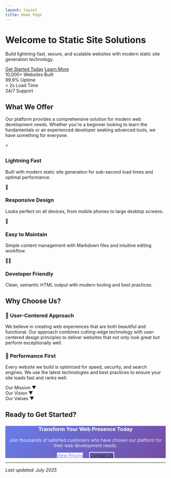 ```yaml
---
layout: layout
title: Home Page
---
```


<div class="hero">
  <h1>Welcome to Static Site Solutions</h1>
  <p>Build lightning-fast, secure, and scalable websites with modern static site generation technology.</p>
  <a href="/pricing/" class="cta-button">Get Started Today</a>
  <a href="/about/" class="cta-button cta-button-secondary">Learn More</a>
</div>

<div class="stats-grid">
  <div class="stat-card">
    <span class="stat-number">10,000+</span>
    <span class="stat-label">Websites Built</span>
  </div>
  <div class="stat-card">
    <span class="stat-number">99.9%</span>
    <span class="stat-label">Uptime</span>
  </div>
  <div class="stat-card">
    <span class="stat-number">< 2s</span>
    <span class="stat-label">Load Time</span>
  </div>
  <div class="stat-card">
    <span class="stat-number">24/7</span>
    <span class="stat-label">Support</span>
  </div>
</div>

## What We Offer

Our platform provides a comprehensive solution for modern web development needs. Whether you're a beginner looking to learn the fundamentals or an experienced developer seeking advanced tools, we have something for everyone.

<div class="feature-grid">
  <div class="feature-card">
    <div class="feature-icon">⚡</div>
    <h3>Lightning Fast</h3>
    <p>Built with modern static site generation for sub-second load times and optimal performance.</p>
  </div>
  <div class="feature-card">
    <div class="feature-icon">📱</div>
    <h3>Responsive Design</h3>
    <p>Looks perfect on all devices, from mobile phones to large desktop screens.</p>
  </div>
  <div class="feature-card">
    <div class="feature-icon">🔧</div>
    <h3>Easy to Maintain</h3>
    <p>Simple content management with Markdown files and intuitive editing workflow.</p>
  </div>
  <div class="feature-card">
    <div class="feature-icon">👨‍💻</div>
    <h3>Developer Friendly</h3>
    <p>Clean, semantic HTML output with modern tooling and best practices.</p>
  </div>
</div>

## Why Choose Us?

<div class="card">
  <h3>🎯 User-Centered Approach</h3>
  <p>We believe in creating web experiences that are both beautiful and functional. Our approach combines cutting-edge technology with user-centered design principles to deliver websites that not only look great but perform exceptionally well.</p>
</div>

<div class="card">
  <h3>🚀 Performance First</h3>
  <p>Every website we build is optimized for speed, security, and search engines. We use the latest technologies and best practices to ensure your site loads fast and ranks well.</p>
</div>

<div class="accordion">
  <div class="accordion-item">
    <div class="accordion-header">
      <span>Our Mission</span>
      <span class="accordion-icon">▼</span>
    </div>
    <div class="accordion-content" style="display: none;">
      <p>To democratize web development by providing tools and resources that make it easier for anyone to create professional, high-quality websites. We believe that everyone should have access to modern web technology, regardless of their technical background.</p>
    </div>
  </div>
  
  <div class="accordion-item">
    <div class="accordion-header">
      <span>Our Vision</span>
      <span class="accordion-icon">▼</span>
    </div>
    <div class="accordion-content" style="display: none;">
      <p>We envision a web where every business, creator, and organization can have a fast, secure, and beautiful online presence. Through static site generation and modern web technologies, we're making this vision a reality.</p>
    </div>
  </div>
  
  <div class="accordion-item">
    <div class="accordion-header">
      <span>Our Values</span>
      <span class="accordion-icon">▼</span>
    </div>
    <div class="accordion-content" style="display: none;">
      <ul class="feature-list">
        <li>Quality over quantity in everything we do</li>
        <li>Transparency in our processes and pricing</li>
        <li>Continuous learning and improvement</li>
        <li>Supporting the open source community</li>
      </ul>
    </div>
  </div>
</div>

## Ready to Get Started?

<div class="card" style="text-align: center; background: linear-gradient(135deg, #667eea 0%, #764ba2 100%); color: white;">
  <h3 style="color: white;">Transform Your Web Presence Today</h3>
  <p style="color: rgba(255, 255, 255, 0.9);">Join thousands of satisfied customers who have chosen our platform for their web development needs.</p>
  <a href="/pricing/" class="cta-button" style="background: white; color: #667eea; margin-right: 1rem;">View Pricing</a>
  <a href="/contact/" class="cta-button" style="background: transparent; border: 2px solid white;">Contact Us</a>
</div>

---

*Last updated: July 2025*
